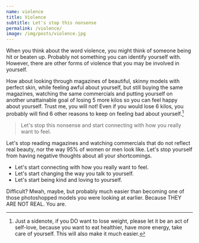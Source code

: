 ```yaml
---
name: violence
title: Violence
subtitle: Let's stop this nonsense
permalink: /violence/
image: /img/posts/violence.jpg
---
```


When you think about the word violence, you might think of someone being hit or beaten up. Probably not something you can identify yourself with. However, there are other forms of violence that you may be involved in yourself. 

How about looking through magazines of beautiful, skinny models with perfect skin, while feeling awful about yourself, but still buying the same magazines, watching the same commercials and putting yourself on another unattainable goal of losing 5 more kilos so you can feel happy about yourself. Trust me, you will not! Even if you would lose 6 kilos, you probably will find 6 other reasons to keep on feeling bad about yourself.[^diet]

> Let's stop this nonsense and start connecting with how you really want to feel.

Let's stop reading magazines and watching commercials that do not reflect real beauty, nor the way 95% of women or men look like. 
Let's stop yourself from having negative thoughts about all your shortcomings. 

* Let's start connecting with how you really want to feel.
* Let's start changing the way you talk to yourself.
* Let's start being kind and loving to yourself.


Difficult? Mwah, maybe, but probably much easier than becoming one of those photoshopped models you were looking at earlier. Because THEY ARE NOT REAL. You are. 

[^diet]: Just a sidenote, if you DO want to lose weight, please let it be an act of self-love, because you want to eat healthier, have more energy, take care of yourself. This will also make it much easier.